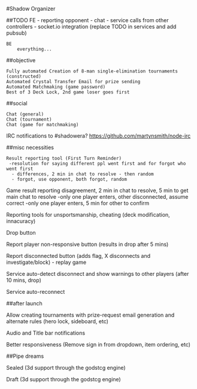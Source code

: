 #Shadow Organizer

##TODO
	FE
		- reporting opponent
		- chat
		- service calls from other controllers
		- socket.io integration (replace TODO in services and add pubsub)

	BE
		everything...


 ##objective

	Fully automated Creation of 8-man single-elimination tournaments (constructed)
	Automated Crystal Transfer Email for prize sending
	Automated Matchmaking (game password)
	Best of 3 Deck Lock, 2nd game loser goes first


##social

	Chat (general)
	Chat (tournament)
	Chat (game for matchmaking)

IRC notifications to #shadowera? https://github.com/martynsmith/node-irc


##misc necessities

	Result reporting tool (First Turn Reminder)
	 -resolution for saying different ppl went first and for forgot who went first
	  - differences, 2 min in chat to resolve - then random
	  - forgot, use opponent, both forgot, random

Game result reporting disagreement, 2 min in chat to resolve, 5 min to get main chat to resolve
	 -only one player enters, other disconnected, assume correct
	 -only one player enters, 5 min for other to confirm

Reporting tools for unsportsmanship, cheating (deck modification, innacuracy)

Drop button

Report player non-responsive button (results in drop after 5 mins)

Report disconnected button (adds flag, X disconnects and investigate/block) - replay game

Service auto-detect disconnect and show warnings to other players (after 10 mins, drop)

Service auto-reconnect



##after launch

Allow creating tournaments with prize-request email generation and alternate rules
(hero lock, sideboard, etc)

Audio and Title bar notifications

Better responsiveness (Remove sign in from dropdown, item ordering, etc)

##Pipe dreams

Sealed (3d support through the godstcg engine)

Draft (3d support through the godstcg engine)
